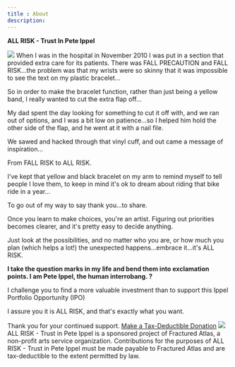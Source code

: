 ```yaml
---
title : About
description:
---
```


<strong>ALL RISK - Trust In Pete Ippel</strong>

<img src="http://hypermodern.net/images/all_risk_inspiration_pete_Ippel.jpg">
When I was in the hospital in November 2010 I was put in a section that provided extra care for its patients. There was FALL PRECAUTION and FALL RISK...the problem was that my wrists were so skinny that it was impossible to see the text on my plastic bracelet...

So in order to make the bracelet function, rather than just being a yellow band, I really wanted to cut the extra flap off...

My dad spent the day looking for something to cut it off with, and we ran out of options, and I was a bit low on patience...so I helped him hold the other side of the flap, and he went at it with a nail file.

We sawed and hacked through that vinyl cuff, and out came a message of inspiration...

From FALL RISK to ALL RISK.

I've kept that yellow and black bracelet on my arm to remind myself to tell people I love them, to keep in mind it's ok to dream about riding that bike ride in a year...

To go out of my way to say thank you...to share.

Once you learn to make choices, you're an artist. Figuring out priorities becomes clearer, and it's pretty easy to decide anything.

Just look at the possibilities, and no matter who you are, or how much you plan (which helps a lot!) the unexpected happens...embrace it...it's ALL RISK.

<strong>I take the question marks in my life and bend them into exclamation points. I am Pete Ippel, the human interrobang. ?</strong>

I challenge you to find a more valuable investment than to support this Ippel Portfolio Opportunity (IPO)

I assure you it is ALL RISK, and that's exactly what you want.

Thank you for your continued support.
<a href="https://www.fracturedatlas.org/site/contribute/donate/6891">Make a Tax-Deductible Donation</a>
<img src="https://www.fracturedatlas.org/site/images/logo.png">
ALL RISK - Trust in Pete Ippel is a sponsored project of Fractured Atlas, a non-profit arts service organization. Contributions for the purposes of ALL RISK - Trust in Pete Ippel must be made payable to Fractured Atlas and are tax-deductible to the extent permitted by law. 